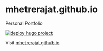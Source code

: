 # mhetrerajat.github.io
Personal Portfolio

[![deploy hugo project](https://github.com/mhetrerajat/mhetrerajat.github.io/actions/workflows/gh-pages.yml/badge.svg)](https://github.com/mhetrerajat/mhetrerajat.github.io/actions/workflows/gh-pages.yml)

Visit [mhetrerajat.github.io](https://mhetrerajat.github.io)
